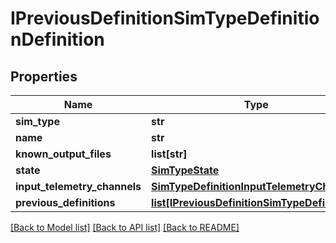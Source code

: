 # IPreviousDefinitionSimTypeDefinitionDefinition


## Properties
Name | Type | Description | Notes
------------ | ------------- | ------------- | -------------
**sim_type** | **str** |  | 
**name** | **str** |  | 
**known_output_files** | **list[str]** |  | 
**state** | [**SimTypeState**](SimTypeState.md) |  | 
**input_telemetry_channels** | [**SimTypeDefinitionInputTelemetryChannels**](SimTypeDefinitionInputTelemetryChannels.md) |  | [optional] 
**previous_definitions** | [**list[IPreviousDefinitionSimTypeDefinition]**](IPreviousDefinitionSimTypeDefinition.md) |  | 

[[Back to Model list]](../README.md#documentation-for-models) [[Back to API list]](../README.md#documentation-for-api-endpoints) [[Back to README]](../README.md)


